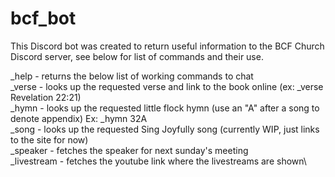 # bcf_bot

This Discord bot was created to return useful information to the BCF Church Discord server, see below for list of commands and their use.


_help - returns the below list of working commands to chat\
_verse - looks up the requested verse and link to the book online (ex: _verse Revelation 22:21)\
_hymn - looks up the requested little flock hymn (use an "A" after a song to denote appendix) Ex: _hymn 32A\
_song - looks up the requested Sing Joyfully song (currently WIP, just links to the site for now)\
_speaker - fetches the speaker for next sunday's meeting\
_livestream - fetches the youtube link where the livestreams are shown\

